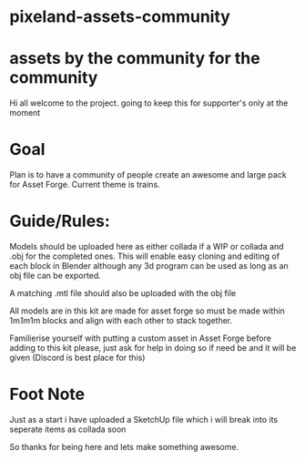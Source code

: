 # pixeland-assets-community
# assets by the community for the community
Hi all welcome to the project. going to keep this for supporter's only at the moment


# Goal
Plan is to have a community of people create an awesome and large pack for Asset Forge. Current theme is trains.

# Guide/Rules:

Models should be uploaded here as either collada if a WIP or collada and .obj for the completed ones. This will enable easy cloning and editing of each block in Blender although any 3d program can be used as long as an obj file can be exported.

A matching .mtl file should also be uploaded with the obj file

All models are in this kit are made for asset forge so must be made within 1m*1m*1m blocks and align with each
other to stack together.

Familierise yourself with putting a custom asset in Asset Forge before adding to this kit please, just ask for help in doing so if need be and it will be given (Discord is best place for this)

# Foot Note
Just as a start i have uploaded a SketchUp file which i will break into its seperate items as collada soon

So thanks for being here and lets make something awesome.

